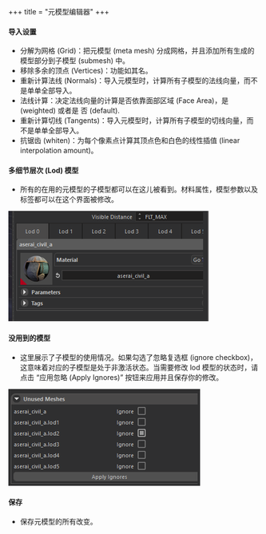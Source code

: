 +++
title = "元模型编辑器" 
+++

#### 导入设置

* 分解为网格 (Grid)：把元模型 (meta mesh) 分成网格，并且添加所有生成的模型部分到子模型 (submesh) 中。
* 移除多余的顶点 (Vertices)：功能如其名。
* 重新计算法线 (Normals)：导入元模型时，计算所有子模型的法线向量，而不是单单全部导入。
* 法线计算：决定法线向量的计算是否依靠面部区域 (Face Area)，是 (weighted) 或者是 否 (default).
* 重新计算切线 (Tangents)：导入元模型时，计算所有子模型的切线向量，而不是单单全部导入。
* 抗锯齿 (whiten)：为每个像素点计算其顶点色和白色的线性插值 (linear interpolation amount)。

#### 多细节层次 (Lod) 模型

* 所有的在用的元模型的子模型都可以在这儿被看到。材料属性，模型参数以及标签都可以在这个界面被修改。

![](/img/meta_mesh_editor/lods.PNG)

#### 没用到的模型

* 这里展示了子模型的使用情况。如果勾选了忽略复选框 (ignore checkbox)，这意味着对应的子模型是处于非激活状态。当需要修改 lod 模型的状态时，请点击 “应用忽略 (Apply Ignores)” 按钮来应用并且保存你的修改。

![](/img/meta_mesh_editor/ignored_meshes.png)

#### 保存

* 保存元模型的所有改变。
